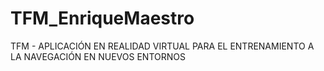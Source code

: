 # TFM_EnriqueMaestro
TFM - APLICACIÓN EN REALIDAD VIRTUAL PARA EL  ENTRENAMIENTO A LA NAVEGACIÓN EN NUEVOS  ENTORNOS
